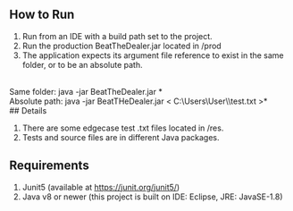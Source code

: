 ## How to Run

1. Run from an IDE with a build path set to the project.<br>
2. Run the production BeatTheDealer.jar located in /prod <br>
3. The application expects its argument file reference to exist in the same folder, or to be an absolute path.
<br>
Same folder: java -jar BeatTheDealer.jar <test.txt>* <br>
Absolute path: java -jar BeatTHeDealer.jar < C:\Users\User\<insert-path>\test.txt >* <br>
## Details

1. There are some edgecase test .txt files located in /res. <br>
2. Tests and source files are in different Java packages.

## Requirements

1. Junit5 (available at https://junit.org/junit5/)<br>
2. Java v8 or newer (this project is built on IDE: Eclipse, JRE: JavaSE-1.8)<br>
